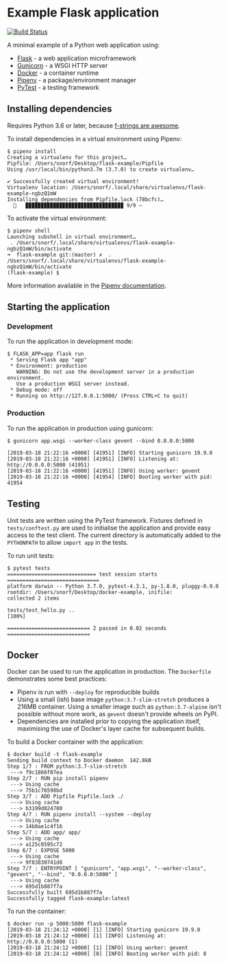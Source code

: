 # Example Flask application

[![Build Status](https://travis-ci.org/snorfalorpagus/flask-example.svg?branch=master)](https://travis-ci.org/snorfalorpagus/flask-example)

A minimal example of a Python web application using:

  * [Flask](http://flask.pocoo.org/) - a web application microframework
  * [Gunicorn](https://gunicorn.org/) -  a WSGI HTTP server
  * [Docker](https://www.docker.com/) - a container runtime
  * [Pipenv](https://pipenv.readthedocs.io/en/latest/) - a package/environment manager
  * [PyTest](https://docs.pytest.org/en/latest/) - a testing framework

## Installing dependencies

Requires Python 3.6 or later, because [f-strings are awesome](https://www.python.org/dev/peps/pep-0498/).

To install dependencies in a virtual environment using Pipenv:

```
$ pipenv install      
Creating a virtualenv for this project…
Pipfile: /Users/snorf/Desktop/flask-example/Pipfile
Using /usr/local/bin/python3.7m (3.7.0) to create virtualenv…

✔ Successfully created virtual environment! 
Virtualenv location: /Users/snorf/.local/share/virtualenvs/flask-example-ngbzQ1mW
Installing dependencies from Pipfile.lock (78bcfc)…
  🐍   ▉▉▉▉▉▉▉▉▉▉▉▉▉▉▉▉▉▉▉▉▉▉▉▉▉▉▉▉▉▉▉▉ 9/9 —
```

To activate the virtual environment:

```
$ pipenv shell
Launching subshell in virtual environment…
 . /Users/snorf/.local/share/virtualenvs/flask-example-ngbzQ1mW/bin/activate
➜  flask-example git:(master) ✗  . /Users/snorf/.local/share/virtualenvs/flask-example-ngbzQ1mW/bin/activate
(flask-example) $
```

More information available in the [Pipenv documentation](https://pipenv.readthedocs.io/en/latest/).

## Starting the application

### Development

To run the application in development mode:

```
$ FLASK_APP=app flask run
 * Serving Flask app "app"
 * Environment: production
   WARNING: Do not use the development server in a production environment.
   Use a production WSGI server instead.
 * Debug mode: off
 * Running on http://127.0.0.1:5000/ (Press CTRL+C to quit)
```

### Production

To run the application in production using gunicorn:

```
$ gunicorn app.wsgi --worker-class gevent --bind 0.0.0.0:5000

[2019-03-18 21:22:16 +0000] [41951] [INFO] Starting gunicorn 19.9.0
[2019-03-18 21:22:16 +0000] [41951] [INFO] Listening at: http://0.0.0.0:5000 (41951)
[2019-03-18 21:22:16 +0000] [41951] [INFO] Using worker: gevent
[2019-03-18 21:22:16 +0000] [41954] [INFO] Booting worker with pid: 41954
```

## Testing

Unit tests are written using the PyTest framework. Fixtures defined in `tests/conftest.py` are used to initialise the application and provide easy access to the test client. The current directory is automatically added to the `PYTHONPATH` to allow `import app` in the tests.

To run unit tests:

```
$ pytest tests
============================= test session starts ==============================
platform darwin -- Python 3.7.0, pytest-4.3.1, py-1.8.0, pluggy-0.9.0
rootdir: /Users/snorf/Desktop/docker-example, inifile:
collected 2 items                                                              

tests/test_hello.py ..                                                   [100%]

=========================== 2 passed in 0.02 seconds ===========================
```

## Docker

Docker can be used to run the application in production. The `Dockerfile` demonstrates some best practices:

  * Pipenv is run with `--deploy` for reproducible builds
  * Using a small (ish) base image `python:3.7-slim-stretch` produces a 216MB container. Using a smaller image such as `python:3.7-alpine` isn't possible without more work, as `gevent` doesn't provide wheels on PyPI.
  * Dependencies are installed prior to copying the application itself, maximising the use of Docker's layer cache for subsequent builds.

To build a Docker container with the application:

```
$ docker build -t flask-example
Sending build context to Docker daemon  142.8kB
Step 1/7 : FROM python:3.7-slim-stretch
 ---> f9c1866f07ea
Step 2/7 : RUN pip install pipenv
 ---> Using cache
 ---> 75b1c76598bd
Step 3/7 : ADD Pipfile Pipfile.lock ./
 ---> Using cache
 ---> b3199d824780
Step 4/7 : RUN pipenv install --system --deploy
 ---> Using cache
 ---> 14b0ae1c4f16
Step 5/7 : ADD app/ app/
 ---> Using cache
 ---> a125c0595c72
Step 6/7 : EXPOSE 5000
 ---> Using cache
 ---> 9f83830741d8
Step 7/7 : ENTRYPOINT [ "gunicorn", "app.wsgi", "--worker-class", "gevent", "--bind", "0.0.0.0:5000" ]
 ---> Using cache
 ---> 695d1b887f7a
Successfully built 695d1b887f7a
Successfully tagged flask-example:latest
```

To run the container:

```
$ docker run -p 5000:5000 flask-example
[2019-03-18 21:24:12 +0000] [1] [INFO] Starting gunicorn 19.9.0
[2019-03-18 21:24:12 +0000] [1] [INFO] Listening at: http://0.0.0.0:5000 (1)
[2019-03-18 21:24:12 +0000] [1] [INFO] Using worker: gevent
[2019-03-18 21:24:12 +0000] [8] [INFO] Booting worker with pid: 8
```